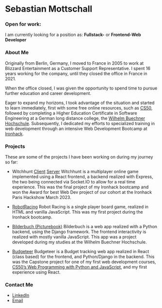 # Sebastian Mottschall #
### Open for work:
I am currently looking for a position as: **Fullstack-** or **Frontend-Web Developer**
### About Me

Originally from Berlin, Germany, I moved to France in 2005 to work at Blizzard Entertainment as a Customer Support Representative. I spent 16 years working for the company, until they closed the office in France in 2021.

When the office closed, I was given the opportunity to spend time to pursue further education and career development.

Eager to expand my horizons, I took advantage of the situation and started to learn immediately, first with some free online resources, such as [CS50](https://cs50.harvard.edu/x/2023/), followed by completing a Higher Education Certificate in Software Engineering at a German long distance college, the [Wilhelm Buechner Hochschule](https://www.wb-fernstudium.de/kursseite/professional-software-engineering.html). Subsequently, I dedicated my efforts to specialized training in web development through an intensive Web Development Bootcamp at [Ironhack](https://www.ironhack.com/).

### Projects

These are some of the projects I have been working on during my journey so far:

- Witchhunt [Client](https://github.com/Mottschi/witch-hunt-client) [Server](https://github.com/Mottschi/witch-hunt-server)
  Witchhunt is a multiplayer online game implemented using a React frontend, a backend realized with Express, the two being connected via Socket.IO to allow for a real time experience. This was the final project of my Ironhack bootcamp and won the Award for best Web Dev project of our cohort at the Ironhack Paris Hackshow March 2023.

- [RobotRacing](https://github.com/Mottschi/RobotRacing)
  Robot Racing is a single player board game, realized in HTML and vanilla JavaScript. This was my first project during the Ironhack bootcamp.

- [Bilderbuch (Picturebook)](https://github.com/Mottschi/bilderbuch)
  Bilderbuch is a web app realized with a Python backend, using the Django framework. The frontend interactivity is realized with mostly vanilla JavaScript. This app was a project developed during my studies at the Wilhelm Buechner Hochschule.

- [Budgeteer](https://github.com/Mottschi/CS50/tree/web50/projects/2020/x/capstone)
  Budgeteer is a Budget tracking web app realized in React (class based) for the frontend, and Python/Django in the backend. This was the Capstone project for one of my first web development courses, [CS50’s Web Programming with Python and JavaScript](https://cs50.harvard.edu/web/2020/), and my first experience using React.

  
### Contact Me

- [LinkedIn](https://www.linkedin.com/in/sebastian-mottschall/)
- [Email](mailto:sebastian.mottschall@gmail.com)
